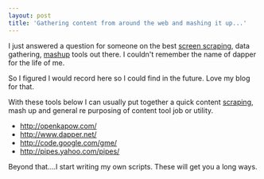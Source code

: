 ```yaml
---
layout: post
title: 'Gathering content from around the web and mashing it up...'
---
```

I just answered a question for someone on the best <a class="zem_slink" title="Screen scraping" rel="wikipedia" href="http://en.wikipedia.org/wiki/Screen_scraping">screen scraping</a>, data gathering, <a class="zem_slink" title="Mashup (web application hybrid)" rel="wikipedia" href="http://en.wikipedia.org/wiki/Mashup_%28web_application_hybrid%29">mashup</a> tools out there. I couldn't remember the name of dapper for the life of me.<p></p>
So I figured I would record here so I could find in the future. Love my blog for that.<p></p>
With these tools below I can usually put together a quick content <a class="zem_slink" title="Web scraping" rel="wikipedia" href="http://en.wikipedia.org/wiki/Web_scraping">scraping</a>, mash up and general re purposing of content tool job or utility.
<ul class="mainlist">
	<li> <a href="http://openkapow.com/ ">http://openkapow.com/ </a></li>
	<li> <a href="http://www.dapper.net/ ">http://www.dapper.net/ </a></li>
	<li> <a href="http://code.google.com/gme/ ">http://code.google.com/gme/ </a></li>
	<li> <a href="http://pipes.yahoo.com/pipes/">http://pipes.yahoo.com/pipes/</a></li>
</ul>
Beyond that....I start writing my own scripts. These will get you a long ways.
